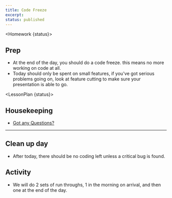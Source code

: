 ```yaml
---
title: Code Freeze
excerpt:
status: published
---
```


<script>
	import Homework from "$lib/components/Homework.svelte";
	import LessonPlan from "$lib/components/LessonPlan.svelte";
	import Achievement from "$lib/components/Achievement.svelte";
</script>

<Homework {status}>

<h2>Prep</h2>

- At the end of the day, you should do a code freeze. this means no more working on code at all.
- Today should only be spent on small features, if you've got serious problems going on, look at feature cutting to make sure your presentation is able to go.


</Homework>

<LessonPlan {status}>

<h2> Housekeeping</h2>

- [Got any Questions?](https://ideaboardz.com/for/CPNT-265/5239734)

---

<h2> Clean up day </h2>

- After today, there should be no coding left unless a critical bug is found.

<h2>Activity</h2>

- We will do 2 sets of run throughs, 1 in the morning on arrival, and then one at the end of the day.


</LessonPlan>
